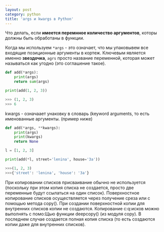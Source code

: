 ```yaml
---
layout: post
category: python
title: 'args и kwargs в Python'
---
```


Что делать, если **имеется перемнное количество аргументов**, которы должны быть обработаны в функции.

Когда мы используем ```*args``` - это означает, что мы упаковывем все входящие позиционные аргументы в кортеж. Ключевым является именно **звездочка**, ```agrs``` просто название переменной, которая может называться как угодно (это соглашение такое).


```python
def add(*args):
    print(args)
    return sum(args)

print(add(1, 2, 3))

>>> (1, 2, 3)
>>> 6
```


kwargs - означаает унаковку в словарь (keyword arguments, то есть именованные аргументы. (пример ниже)

```python
def add(*args, **kwargs):
    print(args)
    print(kwargs)
    return None

l = [1, 2, 3]

print(add(*l, street='lenina', house='3a'))

>>>(1, 2, 3)
>>>{'street': 'lenina', 'house': '3a'}
```

При копировании списков присваивание обычно не используется (поскольку при этом копия списка не создается, просто две переменные будут ссылаться на один список). Поверхностное копирование списков осуществляется через получение среза или с помощью метода сору().
При создании поверхностной копии для внутренних списков копии не создаются. Копирование с:q:исков можно выполнять с помо:Щью функции deepcopy() (из модуля сору). В последнем случае создается полная копия списка (то есть создаются копии даже для внутренних списков). 
